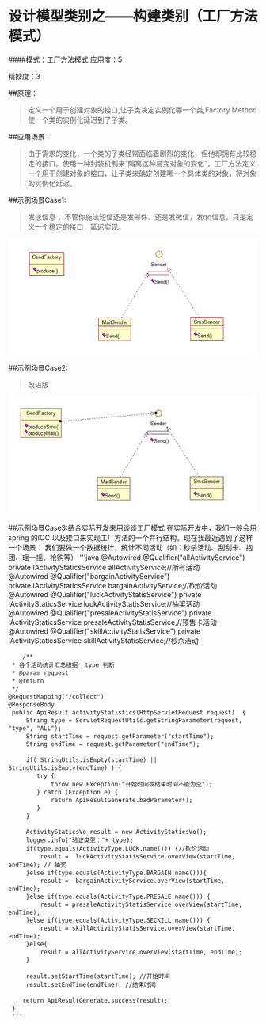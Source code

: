 设计模型类别之——构建类别（工厂方法模式）
===========


####模式：工厂方法模式
应用度：5

精妙度：3

##原理：
> 定义一个用于创建对象的接口,让子类决定实例化哪一个类,Factory Method使一个类的实例化延迟到了子类。

##应用场景：
> 由于需求的变化，一个类的子类经常面临着剧烈的变化，但他却拥有比较稳定的接口。使用一种封装机制来“隔离这种易变对象的变化”，工厂方法定义一个用于创建对象的接口，让子类来确定创建哪一个具体类的对象，将对象的实例化延迟。 

##示例场景Case1:
> 发送信息 ，不管你施法短信还是发邮件、还是发微信，发qq信息，只是定义一个稳定的接口，延迟实现。

![普通工厂UML示例图片](img/case01.png "邮件发送场景")



##示例场景Case2:
> 改进版

![普通工厂UML示例图片](img/case02.png "邮件发送场景")
	
##示例场景Case3:结合实际开发来用谈谈工厂模式
	在实际开发中，我们一般会用spring 的IOC 以及接口来实现工厂方法的一个并行结构。现在我最近遇到了这样一个场景：
	我们要做一个数据统计，统计不同活动（如：秒杀活动、刮刮卡、抱团、瑶一摇、抢购等）
	'''java
	@Autowired
	@Qualifier("allActivityService")
	private IActivityStaticsService allActivityService;//所有活动	
	@Autowired
	@Qualifier("bargainActivityService")	
	private IActivityStaticsService bargainActivityService;//砍价活动	
	@Autowired
	@Qualifier("luckActivityStatisService")	
	private IActivityStaticsService luckActivityStatisService;//抽奖活动	
	@Autowired
	@Qualifier("presaleActivityStatisService")
	private IActivityStaticsService presaleActivityStatisService;//预售卡活动	
	@Autowired
	@Qualifier("skillActivityStatisService")
	private IActivityStaticsService skillActivityStatisService;//秒杀活动
	
		/**
     * 各个活动统计汇总根据  type 判断
     * @param request
     * @return
     */
    @RequestMapping("/collect")
    @ResponseBody
	 public ApiResult activityStatistics(HttpServletRequest request)  {
		 String type = ServletRequestUtils.getStringParameter(request, "type", "ALL");
		 String startTime = request.getParameter("startTime");
	     String endTime = request.getParameter("endTime");
	     
	     if( StringUtils.isEmpty(startTime) || StringUtils.isEmpty(endTime) ) {
			try {
				throw new Exception("开始时间或结束时间不能为空");
			} catch (Exception e) {
				return ApiResultGenerate.badParameter();
			}
	     }
	     
	     ActivityStaticsVo result = new ActivityStaticsVo();
	     logger.info("验证类型："+ type);
	     if(type.equals(ActivityType.LUCK.name())) {//砍价活动
	    	 result =  luckActivityStatisService.overView(startTime, endTime); // 抽奖
	     }else if(type.equals(ActivityType.BARGAIN.name())){
	    	 result =  bargainActivityService.overView(startTime, endTime);
	     }else if(type.equals(ActivityType.PRESALE.name())) {
	    	 result = presaleActivityStatisService.overView(startTime, endTime);
	     }else if(type.equals(ActivityType.SECKILL.name())) {
	    	 result = skillActivityStatisService.overView(startTime, endTime);
	     }else{
	    	 result = allActivityService.overView(startTime, endTime);
	     }
	     
	     result.setStartTime(startTime); //开始时间
	     result.setEndTime(endTime); //结束时间
	     
		return ApiResultGenerate.success(result);	 
	 }
	 '''
	
	
 		 
